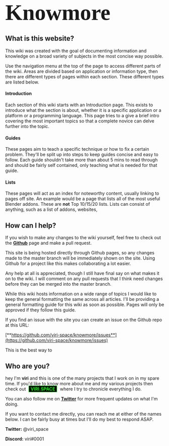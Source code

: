 <b style="font-family:Verdana;font-size:5em;">Knowmore</b>

What is this website?
----

This wiki was created with the goal of documenting information and knowledge on a broad variety of subjects in the most concise way possible.

Use the navigation menu at the top of the page to access different parts of the wiki. Areas are divided based on application or information type, then there are different types of pages within each section. These different types are listed below.

#### Introduction
Each section of this wiki starts with an Introduction page. This exists to introduce what the section is about, whether it is a specific application or a platform or a programming language. This page tries to a give a brief intro covering the most important topics so that a complete novice can delve further into the topic.
#### Guides
These pages aim to teach a specific technique or how to fix a certain problem. They'll be split up into steps to keep guides concise and easy to follow. Each guide shouldn't take more than about 5 mins to read through and should be fairly self contained, only teaching what is needed for that guide.
#### Lists
These pages will act as an index for noteworthy content, usually linking to pages off site. An example would be a page that lists all of the most useful Blender addons. These are **not** Top 10/15/20 lists. Lists can consist of anything, such as a list of addons, websites,

How can I help?
----
If you wish to make any changes to the wiki yourself, feel free to check out the [**Github**](https://github.com/viri-space/knowmore) page and make a pull request.

This site is being hosted directly through Github pages, so any changes made to the master branch will be immediately shown on the site. Using Github for a project like this makes collaborating a lot easier.

Any help at all is appreciated, though I still have final say on what makes it on to the wiki. I will comment on any pull requests that I think need changes before they can be merged into the master branch.

While this wiki hosts information on a wide range of topics I would like to keep the general formatting the same across all articles. I'll be providing a general formatting guide for this wiki as soon as possible. Pages will only be approved if they follow this guide.

If you find an issue with the site you can create an issue on the Github repo at this URL:

[**https://github.com/viri-space/knowmore/issues**](https://github.com/viri-space/knowmore/issues)

This is the best way to

Who are you?
----
hey I'm **viri** and this is one of the many projects that I work on in my spare time. If you'd like to know more about me and my various projects then check out [<b style="color:lime;background:black;margin:1px 5px;padding:1px 5px;border:solid 1px">VIRI.SPACE</b>](http://viri.space) where I try to chronicle everything I do.

You can also follow me on [**Twitter**](https://twitter.com/viri_space) for more frequent updates on what I'm doing.

If you want to contact me directly, you can reach me at either of the names below. I can be fairly busy at times but I'll do my best to respond ASAP.

**Twitter:** @viri_space

**Discord:** viri#0001
